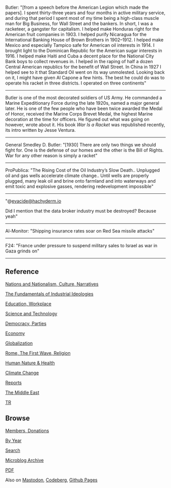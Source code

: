 
Butler: "[from a speech before the American Legion which made the
papers]. I spent thirty-three years and four months in active military
service, and during that period I spent most of my time being a
high-class muscle man for Big Business, for Wall Street and the
bankers. In short, I was a racketeer, a gangster for capitalism. I
helped make Honduras right for the American fruit companies in 1903. I
helped purify Nicaragua for the International Banking House of Brown
Brothers in 1902–1912. I helped make Mexico and especially Tampico
safe for American oil interests in 1914. I brought light to the
Dominican Republic for the American sugar interests in 1916. I helped
make Haiti and Cuba a decent place for the National City Bank boys to
collect revenues in. I helped in the raping of half a dozen Central
American republics for the benefit of Wall Street. In China in 1927 I
helped see to it that Standard Oil went on its way unmolested. Looking
back on it, I might have given Al Capone a few hints. The best he
could do was to operate his racket in three districts. I operated on
three continents"

---

Butler is one of the most decorated soldiers of US Army. He commanded
a Marine Expeditionary Force during the late 1920s, named a major
general later. He is one of the few people who have been twice awarded
the Medal of Honor, received the Marine Corps Brevet Medal, the
highest Marine decoration at the time for officers. He figured out
what was going on however, wrote about it. His book *War Is a Racket*
was republished recently, its intro written by Jesse Ventura.

---

General Smedley D. Butler: "[1930] There are only two things we should
fight for. One is the defense of our homes and the other is the Bill
of Rights. War for any other reason is simply a racket"

---

ProPublica: "The Rising Cost of the Oil Industry’s Slow
Death.. Unplugged oil and gas wells accelerate climate change.. Until
wells are properly plugged, many leak oil and brine onto farmland and
into waterways and emit toxic and explosive gasses, rendering
redevelopment impossible"

---

"@evacide@hachyderm.io

Did I mention that the data broker industry must be destroyed? Because
yeah"

---

Al-Monitor: "Shipping insurance rates soar on Red Sea missile attacks"

---

F24: "France under pressure to suspend military sales to Israel as war
in Gaza grinds on"

---

## Reference

[Nations and Nationalism, Culture, Narratives](0119/2013/02/nations-and-nationalism.html)

[The Fundamentals of Industrial Ideologies](0119/2011/04/fundamentals-of-industrial-ideologies.html)

[Education, Workplace](0119/2017/09/education-workplace.html)

[Science and Technology](0119/2018/09/science-technology.html)

[Democracy, Parties](0119/2016/11/democracy.html)

[Economy](2021/01/economy.html)

[Globalization](0119/2018/09/globalization.html)

[Rome, The First Wave, Religion](0119/2017/12/rome.html)

[Human Nature & Health](2020/07/human-nature.html)

[Climate Change](2022/01/climate.html)

[Reports](2021/01/reports.html)

[The Middle East](0119/2019/07/middleeast.html)

[TR](../tr/index.html)

## Browse

[Members, Donations](2022/08/members.html)

[By Year](years.html)

[Search](search.html)

[Microblog Archive](mbl/index.html)

[PDF](https://drive.google.com/uc?export=view&id=1FSi-1MnqXVq_PVTEXzzflwN8-7h92N_R)

Also on 
[Mastodon](https://fosstodon.org/@muratk5n),
[Codeberg](https://muratk5n.codeberg.page/en/),
[Github Pages](https://muratk5n.github.io/thirdwave/en/)
